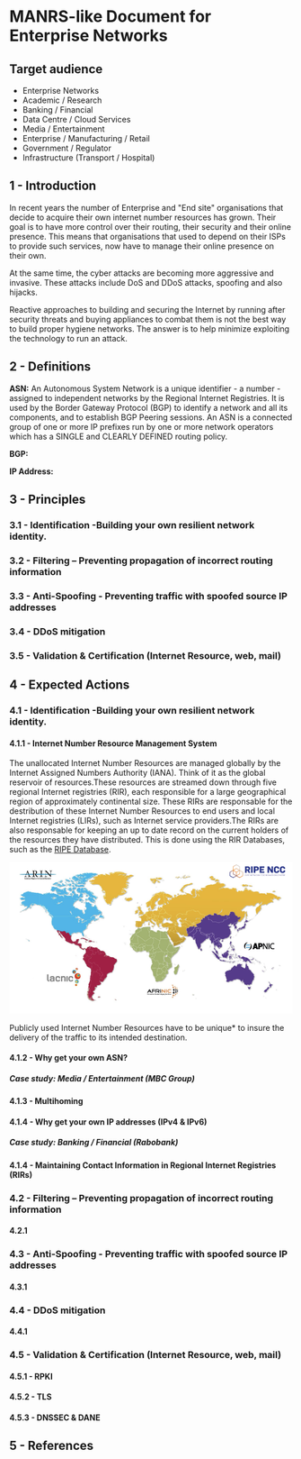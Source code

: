 # MANRS-like Document for Enterprise Networks

## Target audience 

- Enterprise Networks
- Academic / Research
- Banking / Financial
- Data Centre / Cloud Services
- Media / Entertainment
- Enterprise / Manufacturing / Retail 
- Government / Regulator
- Infrastructure (Transport / Hospital)
 
## 1 - Introduction 

In recent years the number of Enterprise and "End site" organisations that decide to acquire their own internet number resources has grown.  Their goal is to have more control over their routing, their security and their online presence.  This means that organisations that used to depend on their ISPs to provide such services, now have to manage their online presence on their own.
 
At the same time, the cyber attacks are becoming more aggressive and invasive.  These attacks include DoS and DDoS attacks, spoofing and also hijacks.
 
Reactive approaches to building and securing the Internet by running after security threats and buying appliances to combat them is not the best way to build proper hygiene networks. The answer is to help minimize exploiting the technology to run an attack.


## 2 - Definitions

**ASN:** An Autonomous System Network is a unique identifier - a number -  assigned to independent networks by the Regional Internet Registries.   It is used by the Border Gateway Protocol (BGP) to identify a network  and all its components, and to establish BGP Peering sessions.  An ASN is a connected group of one or more IP prefixes run by one or more network operators which has a SINGLE and CLEARLY DEFINED routing policy.

**BGP:**

**IP Address:** 

## 3 - Principles

### 3.1 - Identification -Building your own resilient network identity.

### 3.2 - Filtering – Preventing propagation of incorrect routing information

### 3.3 - Anti-Spoofing - Preventing traffic with spoofed source IP addresses

### 3.4 - DDoS mitigation 

### 3.5 - Validation & Certification (Internet Resource, web, mail)
 
## 4 - Expected Actions

### 4.1 - Identification -Building your own resilient network identity.

#### 4.1.1 - Internet Number Resource Management System

The unallocated Internet Number Resources are managed globally by the Internet Assigned Numbers Authority (IANA). Think of it as the global reservoir of resources.These resources are streamed down through five regional Internet registries (RIR), each responsible for a large geographical region of approximately continental size. These RIRs are responsable for the destribution of these Internet Number Resources to end users and local Internet registries (LIRs), such as Internet service providers.The RIRs are also responsable for keeping an up to date record on the current holders of the resources they have distributed.  This is done using the RIR Databases, such as the [RIPE Database](http://www.ripe.net/whois).

![Map of the distribution of Regional Internet Registries](images/RIRs.png "Map of RIRs")

Publicly used Internet Number Resources have to be unique* to insure the delivery of the traffic to its intended destination.

#### 4.1.2 - Why get your own ASN?

##### Case study: Media / Entertainment (MBC Group)

#### 4.1.3 - Multihoming

#### 4.1.4 - Why get your own IP addresses (IPv4 & IPv6)

##### Case study: Banking / Financial (Rabobank)

#### 4.1.4 - Maintaining Contact Information in Regional Internet Registries (RIRs)

### 4.2 - Filtering – Preventing propagation of incorrect routing information
#### 4.2.1 

### 4.3 - Anti-Spoofing - Preventing traffic with spoofed source IP addresses
#### 4.3.1 

### 4.4 - DDoS mitigation

#### 4.4.1

### 4.5 - Validation & Certification (Internet Resource, web, mail)

#### 4.5.1 - RPKI

#### 4.5.2 - TLS

#### 4.5.3 - DNSSEC & DANE

## 5 - References

